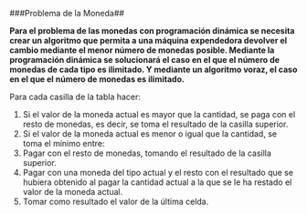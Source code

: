 ###Problema de la Moneda##


**Para el problema de las monedas con programación dinámica se necesita crear un algoritmo que permita a una máquina expendedora devolver el cambio mediante el menor número de monedas posible. Mediante la programación dinámica se solucionará el caso en el que el número de monedas de cada tipo es ilimitado. Y mediante un algoritmo voraz, el caso en el que el número de monedas es ilimitado.**

Para cada casilla de la tabla hacer:
1. Si el valor de la moneda actual es mayor que la cantidad, se paga con el resto de monedas, es decir, se toma el resultado de la casilla superior.
1. Si el valor de la moneda actual es menor o igual que la cantidad, se toma el mínimo entre:
1. Pagar con el resto de monedas, tomando el resultado de la casilla superior.
1. Pagar con una moneda del tipo actual y el resto con el resultado que se hubiera obtenido al pagar la cantidad actual a la que se le ha restado el valor de la moneda actual.
1. Tomar como resultado el valor de la última celda.